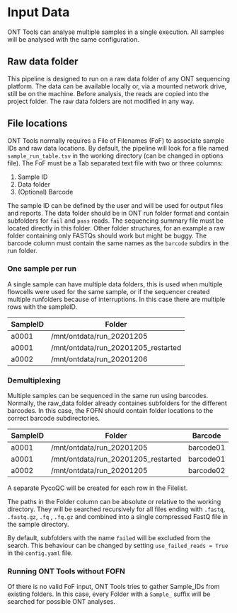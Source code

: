# Input Data

ONT Tools can analyse multiple samples in a single execution. All samples will be analysed with the same configuration.

## Raw data folder

This pipeline is designed to run on a raw data folder of any ONT sequencing platform. The data can be available locally or, via a mounted network drive, still be on the machine. Before analysis, the reads are copied into the project folder. The raw data folders are not modified in any way.

## File locations

ONT Tools normally requires a File of Filenames (FoF) to associate sample IDs and raw data locations. By default, the pipeline will look for a file named `sample_run_table.tsv` in the working directory (can be changed in options file). The FoF must be a Tab separated text file with two or three columns:

1. Sample ID
2. Data folder
3. (Optional) Barcode

The sample ID can be defined by the user and will be used for output files and reports. The data folder should be in ONT run folder format and contain subfolders for `fail` and `pass` reads. The sequencing summary file must be located directly in this folder. Other folder structures, for an example a raw folder containing only FASTQs should work but might be buggy. The barcode column must contain the same names as the `barcode` subdirs in the run folder.

### One sample per run

A single sample can have multiple data folders, this is used when multiple flowcells were used for the same sample, or if the sequencer created multiple runfolders because of interruptions. In this case there are multiple rows with the sampleID.

SampleID | Folder  |  
|  ---  |  ---  |  
| a0001    | /mnt/ontdata/run_20201205      |
| a0001    | /mnt/ontdata/run_20201205_restarted      |
| a0002    | /mnt/ontdata/run_20201206      |

### Demultiplexing

Multiple samples can be sequenced in the same run using barcodes. Normally, the raw_data folder already containes subfolders for the different barcodes.  In this case, the FOFN should contain folder locations to the correct barcode subdirectories.

SampleID | Folder  |  Barcode
|  ---  |  ---  |  --- |
| a0001    | /mnt/ontdata/run_20201205      |  barcode01     |
| a0001    | /mnt/ontdata/run_20201205_restarted     | barcode01 |
| a0002    | /mnt/ontdata/run_20201205     |  barcode02    |

A separate PycoQC will be created for each row in the Filelist.

The paths in the Folder column can be absolute or relative to the working directory. They will be searched recursively for all files ending with `.fastq`, `.fastq.gz`, `.fq` , `.fq.gz` and combined into a single compressed FastQ file in the sample directory.

By default, subfolders with the name `failed` will be excluded from the search. This behaviour can be changed by setting `use_failed_reads = True` in the `config.yaml` file.

### Running ONT Tools without FOFN

Of there is no valid FoF input, ONT Tools tries to gather Sample_IDs from existing folders. In this case, every Folder with a `Sample_` suffix will be searched for possible ONT analyses.
